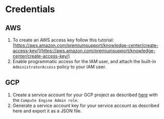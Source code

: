 # Credentials

## AWS

1. To create an AWS access key follow this tutorial: [https://aws.amazon.com/premiumsupport/knowledge-center/create-access-key/](https://aws.amazon.com/premiumsupport/knowledge-center/create-access-key/)
2. Enable programmatic access for the IAM user, and attach the built-in `AdministratorAccess` policy to your IAM user.

## GCP

1. Create a service account for your GCP project as described [here](https://cloud.google.com/iam/docs/creating-managing-service-accounts#iam-service-accounts-create-console) with the `Compute Engine Admin role`.
2. Generate a service account key for your service account as described here and export it as a JSON file.

